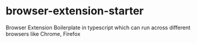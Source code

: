 # browser-extension-starter
Browser Extension Boilerplate in typescript which can run across different browsers like Chrome, Firefox
